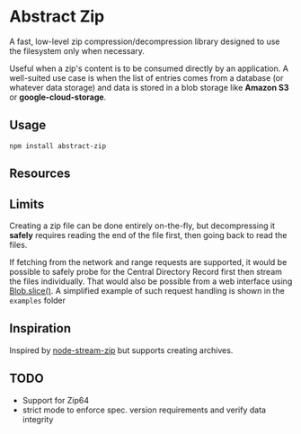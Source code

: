 # Abstract Zip

A fast, low-level zip compression/decompression library designed to use the filesystem only when necessary.

Useful when a zip's content is to be consumed directly by an application. A well-suited use case is when the list of entries comes from a database (or whatever data storage) and data is stored in a blob storage like  **Amazon S3** or  **google-cloud-storage**.


## Usage

```
npm install abstract-zip
```

## Resources


## Limits

Creating a zip file can be done entirely on-the-fly, but decompressing it **safely** requires reading the end of the file first, then going back to read the files.

If fetching from the network and range requests are supported, it would be possible to safely probe for the Central Directory Record first then stream the files individually. That would also be possible from a web interface using [Blob.slice()](https://developer.mozilla.org/en-US/docs/Web/API/Blob/slice). A simplified example of such request handling is shown in the `examples` folder

## Inspiration

Inspired by [node-stream-zip](https://www.npmjs.com/package/node-stream-zip) but supports creating archives.


## TODO

 - Support for Zip64
 - strict mode to enforce spec. version requirements and verify data integrity
